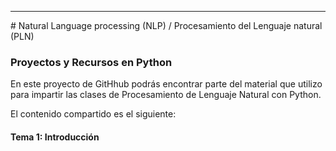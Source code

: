 <hr>
# Natural Language processing (NLP) / Procesamiento del Lenguaje natural (PLN)

### Proyectos y Recursos en Python
En este proyecto de GitHhub podrás encontrar parte del material que utilizo para impartir las clases de Procesamiento de Lenguaje Natural con Python.

El contenido compartido es el siguiente:

#### Tema 1: Introducción
